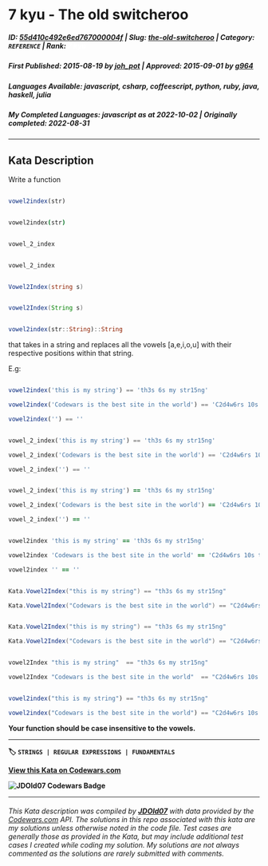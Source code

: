 # 7 kyu - The old switcheroo

##### **ID**: [55d410c492e6ed767000004f](https://www.codewars.com/kata/55d410c492e6ed767000004f) | **Slug**: [the-old-switcheroo](https://www.codewars.com/kata/55d410c492e6ed767000004f) | **Category**: `REFERENCE` | **Rank**: <span style="color:white">7 kyu</span>

##### **First Published**: 2015-08-19 ***by*** [joh_pot](https://www.codewars.com/users/joh_pot) | **Approved**: 2015-09-01 ***by*** [g964](https://www.codewars.com/users/g964)

##### **Languages Available**: javascript, csharp, coffeescript, python, ruby, java, haskell, julia

##### **My Completed Languages**: javascript ***as at*** 2022-10-02 | **Originally completed**: 2022-08-31

---

## Kata Description


Write a function 



```javascript

vowel2index(str)

```

```coffeescript

vowel2index(str)

```

```python

vowel_2_index

```

```ruby

vowel_2_index

```

```csharp

Vowel2Index(string s)

  ```

```java

vowel2Index(String s)

```

```julia

vowel2index(str::String)::String

```



that takes in a string and replaces all the vowels [a,e,i,o,u] with their respective positions within that string. <br/>

E.g: <br/>



```javascript

vowel2index('this is my string') == 'th3s 6s my str15ng'

vowel2index('Codewars is the best site in the world') == 'C2d4w6rs 10s th15 b18st s23t25 27n th32 w35rld'

vowel2index('') == ''

```

```python

vowel_2_index('this is my string') == 'th3s 6s my str15ng'

vowel_2_index('Codewars is the best site in the world') == 'C2d4w6rs 10s th15 b18st s23t25 27n th32 w35rld'

vowel_2_index('') == ''

```

```ruby

vowel_2_index('this is my string') == 'th3s 6s my str15ng'

vowel_2_index('Codewars is the best site in the world') == 'C2d4w6rs 10s th15 b18st s23t25 27n th32 w35rld'

vowel_2_index('') == ''

```

```coffeescript

vowel2index 'this is my string' == 'th3s 6s my str15ng'

vowel2index 'Codewars is the best site in the world' == 'C2d4w6rs 10s th15 b18st s23t25 27n th32 w35rld'

vowel2index '' == ''

```

```csharp

Kata.Vowel2Index("this is my string") == "th3s 6s my str15ng"

Kata.Vowel2Index("Codewars is the best site in the world") == "C2d4w6rs 10s th15 b18st s23t25 27n th32 w35rld"

```

```java

Kata.Vowel2Index("this is my string") == "th3s 6s my str15ng"

Kata.Vowel2Index("Codewars is the best site in the world") == "C2d4w6rs 10s th15 b18st s23t25 27n th32 w35rld"

```

```haskell

vowel2Index "this is my string"  == "th3s 6s my str15ng"

vowel2Index "Codewars is the best site in the world"  == "C2d4w6rs 10s th15 b18st s23t25 27n th32 w35rld"

```

```julia

vowel2index("this is my string") == "th3s 6s my str15ng"

vowel2index("Codewars is the best site in the world") == "C2d4w6rs 10s th15 b18st s23t25 27n th32 w35rld"

```

<b> Your function should be case insensitive to the vowels.



---


🏷 `STRINGS | REGULAR EXPRESSIONS | FUNDAMENTALS`


[View this Kata on Codewars.com](https://www.codewars.com/kata/55d410c492e6ed767000004f)

![](https://www.codewars.com/users/jdold07/badges/large "JDOld07 Codewars Badge")

---

###### *This Kata description was compiled by [**JDOld07**](https://tpstech.dev) with data provided by the [Codewars.com](https://www.codewars.com) API.  The solutions in this repo associated with this kata are my solutions unless otherwise noted in the code file.  Test cases are generally those as provided in the Kata, but may include additional test cases I created while coding my solution.  My solutions are not always commented as the solutions are rarely submitted with comments.*

